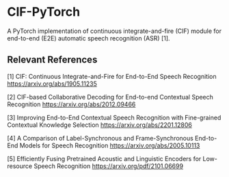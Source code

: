 # CIF-PyTorch
A PyTorch implementation of continuous integrate-and-fire (CIF) module for end-to-end (E2E) automatic speech recognition (ASR) [1].

## Relevant References
[1] CIF: Continuous Integrate-and-Fire for End-to-End Speech Recognition https://arxiv.org/abs/1905.11235

[2] CIF-based Collaborative Decoding for End-to-end Contextual Speech Recognition https://arxiv.org/abs/2012.09466

[3] Improving End-to-End Contextual Speech Recognition with Fine-grained Contextual Knowledge Selection https://arxiv.org/abs/2201.12806

[4] A Comparison of Label-Synchronous and Frame-Synchronous End-to-End Models for Speech Recognition https://arxiv.org/abs/2005.10113

[5] Efficiently Fusing Pretrained Acoustic and Linguistic Encoders for Low-resource Speech Recognition https://arxiv.org/pdf/2101.06699
